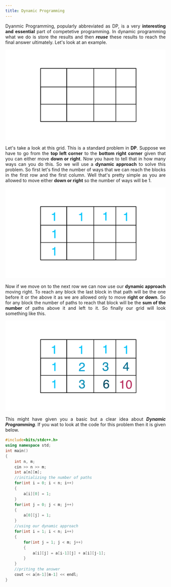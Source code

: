 ```yaml
---
title: Dynamic Programming
---
```


<div style="text-align: justify">
Dyanmic Programming, popularly abbreviated as DP, is a very <b>interesting and essential</b> part of competetive programming. In dynamic programming what we do is store the results and then <em><b>reuse</b></em> these results to reach the final answer ultimately. Let's look at an example.
</div>

![Grid Path](/images/grid.png "Grid Path")

<div style="text-align: justify">
Let's take a look at this grid. This is a standard problem in <b>DP</b>. Suppose we have to go from the <b>top left corner</b> to the <b>bottom right corner</b> given that you can either move <b>down or right</b>. Now you have to tell that in how many ways can you do this. So we will use a <b>dynamic approach</b> to solve this problem. So first let's find the number of ways that we can reach the blocks in the first row and the first column. Well that's pretty simple as you are allowed to move either <b>down or right</b> so the number of ways will be 1.
</div>

![Grid Path](/images/grid2.png "Grid Path")

<div style="text-align: justify">
  Now if we move on to the next row we can now use our <b>dynamic approach</b> moving right. To reach any block the last block in that path will be the one before it or the above it as we are allowed only to move <b>right or down</b>. So for any block the number of paths to reach that block will be the <b>sum of the number</b> of paths above it and left to it. So finally our grid will look something like this.
  </div>
  
  ![Grid Path](/images/grid3.png "Grid Path")
  
  <div style="text-align: justify">
  This might have given you a basic but a clear idea about <em><b>Dynamic Programming</b></em>. If you wat to look at the code for this problem then it is given below.
  </div>

```cpp
#include<bits/stdc++.h>
using namespace std;
int main()
{
	int n, m;
	cin >> n >> m;
	int a[n][m];
	//initializing the number of paths
	for(int i = 0; i < n; i++)
	{
		a[i][0] = 1;
	}
	for(int j = 0; j < m; j++)
	{
		a[0][j] = 1;
	}
	//using our dynamic approach
	for(int i = 1; i < n; i++)
	{
		for(int j = 1; j < m; j++)
		{
			a[i][j] = a[i-1][j] + a[i][j-1];
		}
	}
	//priting the answer
	cout << a[n-1][m-1] << endl;
}
```
